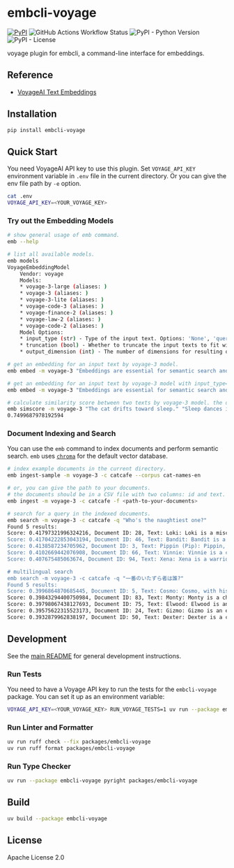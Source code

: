 # embcli-voyage

[![PyPI](https://img.shields.io/pypi/v/embcli-voyage?label=PyPI)](https://pypi.org/project/embcli-voyage/)
![GitHub Actions Workflow Status](https://img.shields.io/github/actions/workflow/status/mocobeta/embcli/ci-voyage.yml)
![PyPI - Python Version](https://img.shields.io/pypi/pyversions/embcli-voyage)
![PyPI - License](https://img.shields.io/pypi/l/embcli-voyage)

voyage plugin for embcli, a command-line interface for embeddings.

## Reference

- [VoyageAI Text Embeddings](https://docs.voyageai.com/docs/embeddings)

## Installation

```bash
pip install embcli-voyage
```

## Quick Start

You need VoyageAI API key to use this plugin. Set `VOYAGE_API_KEY` environment variable in `.env` file in the current directory. Or you can give the env file path by `-e` option.

```bash
cat .env
VOYAGE_API_KEY=<YOUR_VOYAGE_KEY>
```

### Try out the Embedding Models

```bash
# show general usage of emb command.
emb --help

# list all available models.
emb models
VoyageEmbeddingModel
    Vendor: voyage
    Models:
    * voyage-3-large (aliases: )
    * voyage-3 (aliases: )
    * voyage-3-lite (aliases: )
    * voyage-code-3 (aliases: )
    * voyage-finance-2 (aliases: )
    * voyage-law-2 (aliases: )
    * voyage-code-2 (aliases: )
    Model Options:
    * input_type (str) - Type of the input text. Options: 'None', 'query', 'document' Defaults to 'None'.
    * truncation (bool) - Whether to truncate the input texts to fit within the context length. Defaults to True.
    * output_dimension (int) - The number of dimensions for resulting output embeddings.

# get an embedding for an input text by voyage-3 model.
emb embed -m voyage-3 "Embeddings are essential for semantic search and RAG apps."

# get an embedding for an input text by voyage-3 model with input_type=query.
emb embed -m voyage-3 "Embeddings are essential for semantic search and RAG apps." -o input_type query

# calculate similarity score between two texts by voyage-3 model. the default metric is cosine similarity.
emb simscore -m voyage-3 "The cat drifts toward sleep." "Sleep dances in the cat's eyes."
0.7499687978192594
```

### Document Indexing and Search

You can use the `emb` command to index documents and perform semantic search. `emb` uses [`chroma`](https://github.com/chroma-core/chroma) for the default vector database.

```bash
# index example documents in the current directory.
emb ingest-sample -m voyage-3 -c catcafe --corpus cat-names-en

# or, you can give the path to your documents.
# the documents should be in a CSV file with two columns: id and text. the separator should be comma.
emb ingest -m voyage-3 -c catcafe -f <path-to-your-documents>

# search for a query in the indexed documents.
emb search -m voyage-3 -c catcafe -q "Who's the naughtiest one?"
Found 5 results:
Score: 0.41797321996324216, Document ID: 28, Text: Loki: Loki is a mischievous and clever cat, always finding new ways to entertain himself, sometimes at his humans' expense. He is a master of stealth and surprise attacks on toys. Despite his playful trickery, Loki is incredibly charming and affectionate, easily winning hearts with his roguish appeal.
Score: 0.41704222853043194, Document ID: 46, Text: Bandit: Bandit is a mischievous cat, often with mask-like markings, always on the lookout for his next playful heist of a toy or treat. He is clever and energetic, loving to chase and pounce. Despite his roguish name, Bandit is a loving companion who enjoys a good cuddle after his adventures.
Score: 0.4138587234705962, Document ID: 3, Text: Pippin (Pip): Pippin, or Pip, is a compact dynamo, brimming with mischievous charm and boundless curiosity. He’s an intrepid explorer, always finding new hideouts or investigating forbidden territories with a twinkle in his eye. Quite vocal, Pip will happily chat about his day, his playful antics making him an endearing little rascal.
Score: 0.4102669442076908, Document ID: 66, Text: Vinnie: Vinnie is a cool and confident cat, often a street-smart tabby with a lot of personality. He is resourceful and independent but also enjoys affection from his trusted humans. Vinnie is a survivor with a soft side, offering gruff purrs and head-butts, a charming rogue with a heart of gold.
Score: 0.407675485063674, Document ID: 94, Text: Xena: Xena is a warrior princess of a cat, bold, adventurous, and fiercely protective of her territory and toys. She is highly energetic and loves vigorous play, often surprising with her agility. Despite her tough exterior, Xena is deeply loyal and affectionate to her trusted human companions.

# multilingual search
emb search -m voyage-3 -c catcafe -q "一番のいたずら者は誰?"
Found 5 results:
Score: 0.3996864870685445, Document ID: 5, Text: Cosmo: Cosmo, with his wide, knowing eyes, seems to ponder the universe's mysteries. He’s an endearingly quirky character, often found investigating unusual objects or engaging in peculiar solo games. Highly intelligent and observant, Cosmo loves exploring new spaces, and his quiet, thoughtful nature makes him a fascinating and unique companion.
Score: 0.39843294400750984, Document ID: 83, Text: Monty: Monty is a charming and slightly eccentric cat, full of character and amusing quirks. He might have a favorite unusual napping spot or a peculiar way of playing. Monty is very entertaining and loves attention, often performing his unique antics for his amused human audience, a delightful and unique friend.
Score: 0.39798067438127693, Document ID: 75, Text: Elwood: Elwood is an endearingly quirky and laid-back cat, often found in amusing sleeping positions. He is friendly and easygoing, enjoying simple pleasures like a good meal and a sunny spot. Elwood is a comforting presence, always ready with a soft purr and a gentle nuzzle, a truly chill companion.
Score: 0.39575622315523173, Document ID: 24, Text: Gizmo: Gizmo is an endearingly quirky cat, full of curious habits and playful antics. He might bat at imaginary foes or carry his favorite small toy everywhere. Gizmo is incredibly entertaining and loves attention, often performing his unique tricks for his amused human audience, always bringing a smile.
Score: 0.3932879962838197, Document ID: 50, Text: Dexter: Dexter is a clever and sometimes quirky cat, always up to something interesting. He might have a fascination with running water or a particular toy he carries everywhere. Dexter is highly intelligent and enjoys interactive play, keeping his humans entertained with his unique personality and amusing antics, a truly engaging companion.
```


## Development

See the [main README](https://github.com/mocobeta/embcli/blob/main/README.md) for general development instructions.

### Run Tests

You need to have a Voyage API key to run the tests for the `embcli-voyage` package. You can set it up as an environment variable:

```bash
VOYAGE_API_KEY=<YOUR_VOYAGE_KEY> RUN_VOYAGE_TESTS=1 uv run --package embcli-voyage pytest packages/embcli-voyage/tests/
```

### Run Linter and Formatter

```bash
uv run ruff check --fix packages/embcli-voyage
uv run ruff format packages/embcli-voyage
```

### Run Type Checker

```bash
uv run --package embcli-voyage pyright packages/embcli-voyage
```

## Build

```bash
uv build --package embcli-voyage
```

## License

Apache License 2.0
